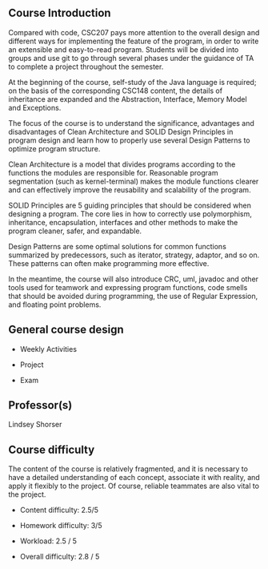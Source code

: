 ## Course Introduction
Compared with code, CSC207 pays more attention to the overall design and different ways for implementing the feature of the program, in order to write an extensible and easy-to-read program. Students will be divided into groups and use git to go through several phases under the guidance of TA to complete a project throughout the semester.

At the beginning of the course, self-study of the Java language is required; on the basis of the corresponding CSC148 content, the details of inheritance are expanded and the Abstraction, Interface, Memory Model and Exceptions.

The focus of the course is to understand the significance, advantages and disadvantages of Clean Architecture and SOLID Design Principles in program design and learn how to properly use several Design Patterns to optimize program structure.

Clean Architecture is a model that divides programs according to the functions the modules are responsible for. Reasonable program segmentation (such as kernel-terminal) makes the module functions clearer and can effectively improve the reusability and scalability of the program.

SOLID Principles are 5 guiding principles that should be considered when designing a program. The core lies in how to correctly use polymorphism, inheritance, encapsulation, interfaces and other methods to make the program cleaner, safer, and expandable.

Design Patterns are some optimal solutions for common functions summarized by predecessors, such as iterator, strategy, adaptor, and so on. These patterns can often make programming more effective.

In the meantime, the course will also introduce CRC, uml, javadoc and other tools used for teamwork and expressing program functions, code smells that should be avoided during programming, the use of Regular Expression, and floating point problems.

## General course design
- Weekly Activities

- Project

- Exam

## Professor(s)
Lindsey Shorser

## Course difficulty
The content of the course is relatively fragmented, and it is necessary to have a detailed understanding of each concept, associate it with reality, and apply it flexibly to the project. Of course, reliable teammates are also vital to the project.

  - Content difficulty: 2.5/5
  
  - Homework difficulty: 3/5
  
  - Workload: 2.5 / 5
  
  - Overall difficulty: 2.8 / 5